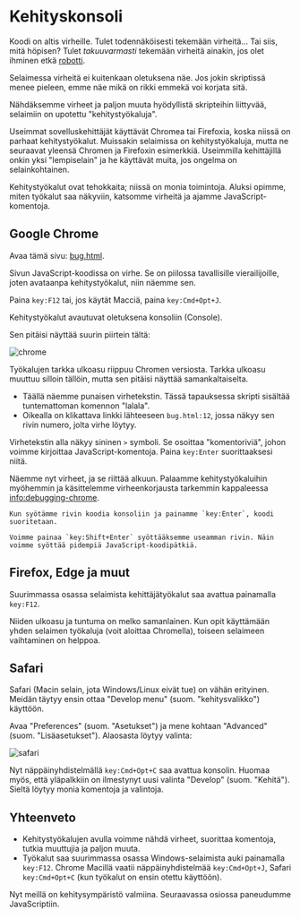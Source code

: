 # Kehityskonsoli

Koodi on altis virheille. Tulet todennäköisesti tekemään virheitä... Tai siis, mitä höpisen? Tulet *takuuvarmasti* tekemään virheitä ainakin, jos olet ihminen etkä [robotti](https://en.wikipedia.org/wiki/Bender_(Futurama)).

Selaimessa virheitä ei kuitenkaan oletuksena näe. Jos jokin skriptissä menee pieleen, emme näe mikä on rikki emmekä voi korjata sitä.

Nähdäksemme virheet ja paljon muuta hyödyllistä skripteihin liittyvää, selaimiin on upotettu "kehitystyökaluja".

Useimmat sovelluskehittäjät käyttävät Chromea tai Firefoxia, koska niissä on parhaat kehitystyökalut. Muissakin selaimissa on kehitystyökaluja, mutta ne seuraavat yleensä Chromen ja Firefoxin esimerkkiä. Useimmilla kehittäjillä onkin yksi "lempiselain" ja he käyttävät muita, jos ongelma on selainkohtainen.

Kehitystyökalut ovat tehokkaita; niissä on monia toimintoja. Aluksi opimme, miten työkalut saa näkyviin, katsomme virheitä ja ajamme JavaScript-komentoja.

## Google Chrome

Avaa tämä sivu: [bug.html](bug.html).

Sivun JavaScript-koodissa on virhe. Se on piilossa tavallisille vierailijoille, joten avataanpa kehitystyökalut, niin näemme sen.

Paina `key:F12` tai, jos käytät Macciä, paina `key:Cmd+Opt+J`.

Kehitystyökalut avautuvat oletuksena konsoliin (Console).

Sen pitäisi näyttää suurin piirtein tältä:

![chrome](chrome.png)

Työkalujen tarkka ulkoasu riippuu Chromen versiosta. Tarkka ulkoasu muuttuu silloin tällöin, mutta sen pitäisi näyttää samankaltaiselta.

- Täällä näemme punaisen virhetekstin. Tässä tapauksessa skripti sisältää tuntemattoman komennon "lalala".
- Oikealla on klikattava linkki lähteeseen `bug.html:12`, jossa näkyy sen rivin numero, jolta virhe löytyy.

Virhetekstin alla näkyy sininen `>` symboli. Se osoittaa "komentoriviä", johon voimme kirjoittaa JavaScript-komentoja. Paina `key:Enter` suorittaaksesi niitä.

Näemme nyt virheet, ja se riittää alkuun. Palaamme kehitystyökaluihin myöhemmin ja käsittelemme virheenkorjausta tarkemmin kappaleessa <info:debugging-chrome>.

```smart header="Monirivinen syöttö"
Kun syötämme rivin koodia konsoliin ja painamme `key:Enter`, koodi suoritetaan.

Voimme painaa `key:Shift+Enter` syöttääksemme useamman rivin. Näin voimme syöttää pidempiä JavaScript-koodipätkiä.
```

## Firefox, Edge ja muut

Suurimmassa osassa selaimista kehittäjätyökalut saa avattua painamalla `key:F12`.

Niiden ulkoasu ja tuntuma on melko samanlainen. Kun opit käyttämään yhden selaimen työkaluja (voit aloittaa Chromella), toiseen selaimeen vaihtaminen on helppoa.

## Safari

Safari (Macin selain, jota Windows/Linux eivät tue) on vähän erityinen. Meidän täytyy ensin ottaa "Develop menu" (suom. "kehitysvalikko") käyttöön.

Avaa "Preferences" (suom. "Asetukset") ja mene kohtaan "Advanced" (suom. "Lisäasetukset"). Alaosasta löytyy valinta:

![safari](safari.png)

Nyt näppäinyhdistelmällä `key:Cmd+Opt+C` saa avattua konsolin. Huomaa myös, että yläpalkkiin on ilmestynyt uusi valinta "Develop" (suom. "Kehitä"). Sieltä löytyy monia komentoja ja valintoja.

## Yhteenveto

- Kehitystyökalujen avulla voimme nähdä virheet, suorittaa komentoja, tutkia muuttujia ja paljon muuta.
- Työkalut saa suurimmassa osassa Windows-selaimista auki painamalla `key:F12`. Chrome Macillä vaatii näppäinyhdistelmää `key:Cmd+Opt+J`, Safari `key:Cmd+Opt+C` (kun työkalut on ensin otettu käyttöön).

Nyt meillä on kehitysympäristö valmiina. Seuraavassa osiossa paneudumme JavaScriptiin.
